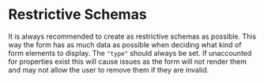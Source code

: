 <!-- title: Restrictive Schemas -->

# Restrictive Schemas

It is always recommended to create as restrictive schemas as possible. This way the form has as much data as possible when deciding what kind of form elements to display. The `"type"` should always be set. If unaccounted for properties exist this will cause issues as the form will not render them and may not allow the user to remove them if they are invalid.